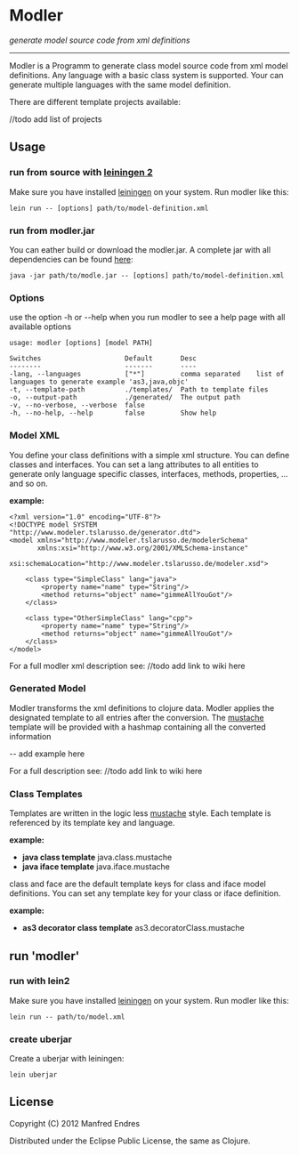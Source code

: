 Modler
======
*generate model source code from xml definitions*
***

Modler is a Programm to generate class model source code from xml model definitions.
Any language with a basic class system is supported. Your can generate multiple languages with the same model definition.

There are different template projects available:

//todo add list of projects

## Usage

### run from source with [leiningen 2][lein]

Make sure you have installed [leiningen][lein_install] on your system.
Run modler like this:

    lein run -- [options] path/to/model-definition.xml

### run from modler.jar

You can eather build or download the modler.jar.
A complete jar with all dependencies can be found [here][modlerJar]: 

    java -jar path/to/modle.jar -- [options] path/to/model-definition.xml


### Options

use the option -h or --help when you run modler to see a help page with all available options

    usage: modler [options] [model PATH]

    Switches                     Default       Desc                                                                  
    --------                     -------       ----                                                                  
    -lang, --languages           ["*"]         comma separated    list of languages to generate example 'as3,java,objc' 
    -t, --template-path          ./templates/  Path to template files                                                
    -o, --output-path            ./generated/  The output path                                                       
    -v, --no-verbose, --verbose  false                                                                               
    -h, --no-help, --help        false         Show help


### Model XML

You define your class definitions with a simple xml structure. You can define classes and interfaces. You can set a lang attributes to all entities to generate only language specific classes, interfaces, methods, properties, … and so on. 

**example:**

    <?xml version="1.0" encoding="UTF-8"?>
    <!DOCTYPE model SYSTEM "http://www.modeler.tslarusso.de/generator.dtd">
    <model xmlns="http://www.modeler.tslarusso.de/modelerSchema"
           xmlns:xsi="http://www.w3.org/2001/XMLSchema-instance"
           xsi:schemaLocation="http://www.modeler.tslarusso.de/modeler.xsd">
    
    	<class type="SimpleClass" lang="java">
    		<property name="name" type="String"/>
    		<method returns="object" name="gimmeAllYouGot"/>
    	</class>

        <class type="OtherSimpleClass" lang="cpp">
    		<property name="name" type="String"/>
    		<method returns="object" name="gimmeAllYouGot"/>
    	</class>
    </model>

For a full modler xml description see: //todo add link to wiki here

### Generated Model

Modler transforms the xml definitions to clojure data. Modler applies the designated template to all entries after the conversion. The [mustache][mustache] template will be provided with a hashmap containing all the converted information

-- add example here

For a full description see: //todo add link to wiki here

### Class Templates
Templates are written in the logic less [mustache][mustache] style.
Each template is referenced by its template key and language.

**example:**

* __java class template__ java.class.mustache
* __java iface template__ java.iface.mustache

class and face are the default template keys for class and iface model definitions. You can set any template key for your class or iface definition.

**example:**
* __as3 decorator class template__ as3.decoratorClass.mustache

## run 'modler'

### run with lein2

Make sure you have installed [leiningen][lein] on your system.
Run modler like this:

    lein run -- path/to/model.xml

### create uberjar

Create a uberjar with leiningen:

    lein uberjar



## License

Copyright (C) 2012 Manfred Endres

Distributed under the Eclipse Public License, the same as Clojure.

[lein]: https://github.com/technomancy/leiningen "leiningen 2"
[lein_install]: https://github.com/technomancy/leiningen/wiki/Upgrading "leiningen installation"
[mustache_man]: http://mustache.github.com/mustache.5.html "mustache manual"
[mustache]: http://mustache.github.com "mustache -- Logic-less templates."
[modlerJar]: http://www.google.de
